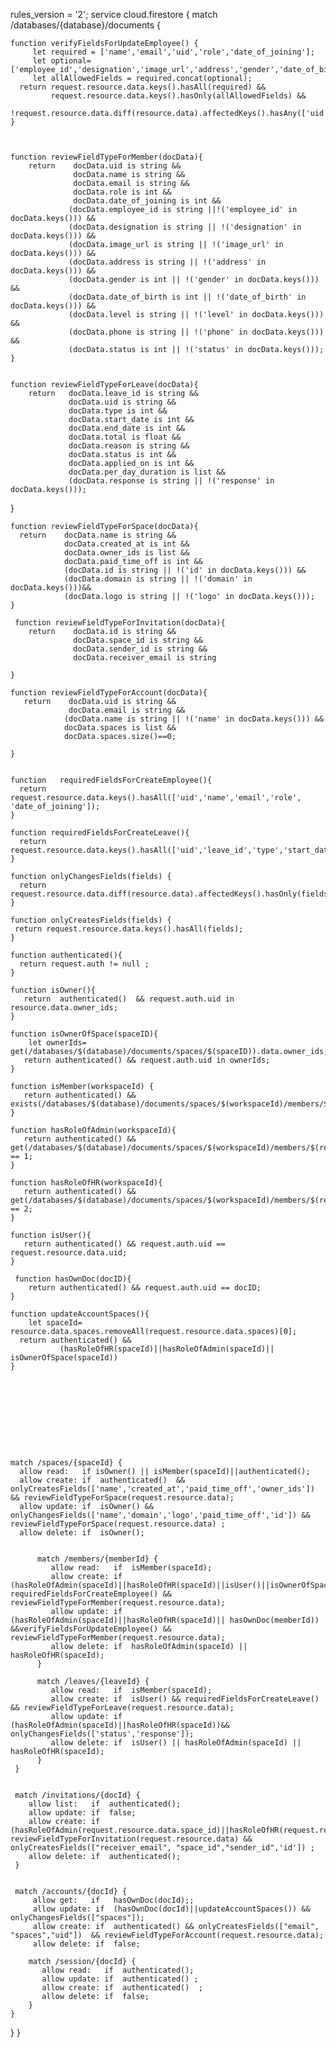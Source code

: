 rules_version = '2';
service cloud.firestore {
match /databases/{database}/documents {

    function verifyFieldsForUpdateEmployee() {
         let required = ['name','email','uid','role','date_of_joining'];
         let optional=  ['employee_id','designation','image_url','address','gender','date_of_birth','level','status','phone'];
         let allAllowedFields = required.concat(optional);
      return request.resource.data.keys().hasAll(required) &&
             request.resource.data.keys().hasOnly(allAllowedFields) && 
             !request.resource.data.diff(resource.data).affectedKeys().hasAny(['uid']);
    }



    function reviewFieldTypeForMember(docData){
        return    docData.uid is string &&
                  docData.name is string &&
                  docData.email is string &&
                  docData.role is int &&
                  docData.date_of_joining is int &&
                 (docData.employee_id is string ||!('employee_id' in docData.keys())) &&
                 (docData.designation is string || !('designation' in docData.keys())) &&
                 (docData.image_url is string || !('image_url' in docData.keys())) &&
                 (docData.address is string || !('address' in docData.keys())) &&
                 (docData.gender is int || !('gender' in docData.keys())) &&
                 (docData.date_of_birth is int || !('date_of_birth' in docData.keys())) &&
                 (docData.level is string || !('level' in docData.keys())) &&
                 (docData.phone is string || !('phone' in docData.keys())) &&
                 (docData.status is int || !('status' in docData.keys()));
    }


    function reviewFieldTypeForLeave(docData){
        return   docData.leave_id is string &&
                 docData.uid is string &&
                 docData.type is int &&
                 docData.start_date is int &&
                 docData.end_date is int &&
                 docData.total is float &&
                 docData.reason is string &&
                 docData.status is int &&
                 docData.applied_on is int &&
                 docData.per_day_duration is list &&
                 (docData.response is string || !('response' in docData.keys()));

}

    function reviewFieldTypeForSpace(docData){
      return    docData.name is string &&
                docData.created_at is int &&
                docData.owner_ids is list &&
                docData.paid_time_off is int &&
                (docData.id is string || !('id' in docData.keys())) &&
                (docData.domain is string || !('domain' in docData.keys()))&&
                (docData.logo is string || !('logo' in docData.keys()));
    }

     function reviewFieldTypeForInvitation(docData){
        return    docData.id is string &&
                  docData.space_id is string &&
                  docData.sender_id is string &&
                  docData.receiver_email is string

    }

    function reviewFieldTypeForAccount(docData){
       return    docData.uid is string &&
                 docData.email is string &&
                (docData.name is string || !('name' in docData.keys())) &&
                docData.spaces is list &&
                docData.spaces.size()==0;

    }


    function   requiredFieldsForCreateEmployee(){
      return request.resource.data.keys().hasAll(['uid','name','email','role', 'date_of_joining']);
    }

    function requiredFieldsForCreateLeave(){
      return request.resource.data.keys().hasAll(['uid','leave_id','type','start_date','end_date','total','reason','status','applied_on','per_day_duration'])
    }

    function onlyChangesFields(fields) {
      return request.resource.data.diff(resource.data).affectedKeys().hasOnly(fields);
    }

    function onlyCreatesFields(fields) {
     return request.resource.data.keys().hasAll(fields);
    }

    function authenticated(){
      return request.auth != null ;
    }

    function isOwner(){
       return  authenticated()  && request.auth.uid in resource.data.owner_ids;
    }

    function isOwnerOfSpace(spaceID){
        let ownerIds= get(/databases/$(database)/documents/spaces/$(spaceID)).data.owner_ids;
       return authenticated() && request.auth.uid in ownerIds;
    }

    function isMember(workspaceId) {
       return authenticated() && exists(/databases/$(database)/documents/spaces/$(workspaceId)/members/$(request.auth.uid));
    }

    function hasRoleOfAdmin(workspaceId){
       return authenticated() && get(/databases/$(database)/documents/spaces/$(workspaceId)/members/$(request.auth.uid)).data.role == 1;
    }

    function hasRoleOfHR(workspaceId){
       return authenticated() && get(/databases/$(database)/documents/spaces/$(workspaceId)/members/$(request.auth.uid)).data.role == 2;
    }

    function isUser(){
       return authenticated() && request.auth.uid == request.resource.data.uid;
    }

     function hasOwnDoc(docID){
        return authenticated() && request.auth.uid == docID;
    }

    function updateAccountSpaces(){
        let spaceId= resource.data.spaces.removeAll(request.resource.data.spaces)[0];
      return authenticated() &&
               (hasRoleOfHR(spaceId)||hasRoleOfAdmin(spaceId)|| isOwnerOfSpace(spaceId))
    }










    match /spaces/{spaceId} {
      allow read:   if isOwner() || isMember(spaceId)||authenticated();
      allow create: if  authenticated()  && onlyCreatesFields(['name','created_at','paid_time_off','owner_ids']) && reviewFieldTypeForSpace(request.resource.data);
      allow update: if  isOwner() && onlyChangesFields(['name','domain','logo','paid_time_off','id']) && reviewFieldTypeForSpace(request.resource.data) ;
      allow delete: if  isOwner();


          match /members/{memberId} {
             allow read:   if  isMember(spaceId);
             allow create: if  (hasRoleOfAdmin(spaceId)||hasRoleOfHR(spaceId)||isUser()||isOwnerOfSpace(spaceId))&& requiredFieldsForCreateEmployee() && reviewFieldTypeForMember(request.resource.data);  
             allow update: if  (hasRoleOfAdmin(spaceId)||hasRoleOfHR(spaceId)|| hasOwnDoc(memberId)) &&verifyFieldsForUpdateEmployee() && reviewFieldTypeForMember(request.resource.data);
             allow delete: if  hasRoleOfAdmin(spaceId) || hasRoleOfHR(spaceId);
          } 

          match /leaves/{leaveId} {
             allow read:   if  isMember(spaceId);
             allow create: if  isUser() && requiredFieldsForCreateLeave() && reviewFieldTypeForLeave(request.resource.data);
             allow update: if  (hasRoleOfAdmin(spaceId)||hasRoleOfHR(spaceId))&& onlyChangesFields(['status','response']);
             allow delete: if  isUser() || hasRoleOfAdmin(spaceId) || hasRoleOfHR(spaceId);
          }
     }


     match /invitations/{docId} {
        allow list:   if  authenticated();
        allow update: if  false;
        allow create: if  (hasRoleOfAdmin(request.resource.data.space_id)||hasRoleOfHR(request.resource.data.space_id))&& reviewFieldTypeForInvitation(request.resource.data) && onlyCreatesFields(["receiver_email", "space_id","sender_id",'id']) ;
        allow delete: if  authenticated();
     }


     match /accounts/{docId} {
         allow get:   if   hasOwnDoc(docId);;
         allow update: if  (hasOwnDoc(docId)||updateAccountSpaces()) && onlyChangesFields(["spaces"]); 
         allow create: if  authenticated() && onlyCreatesFields(["email", "spaces","uid"])  && reviewFieldTypeForAccount(request.resource.data);
         allow delete: if  false;

        match /session/{docId} {
           allow read:   if  authenticated();
           allow update: if  authenticated() ; 
           allow create: if  authenticated()  ;
           allow delete: if  false;
        }
    }

}
}